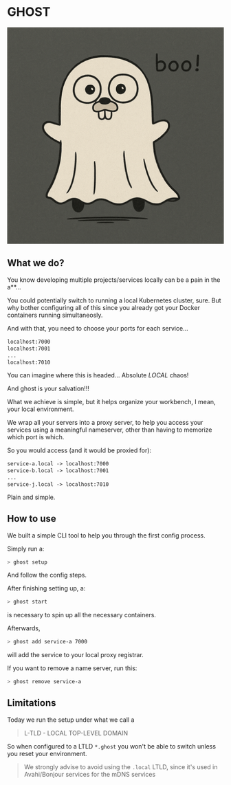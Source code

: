 # GHOST

<p align="center">
    <img src="docs/images/ghost.png" alt="drawing" width="600"/>
</p>

## What we do?
You know developing multiple projects/services locally can be a pain in the a**...

You could potentially switch to running a local Kubernetes cluster, sure.
But why bother configuring all of this since you already got your Docker containers running simultaneosly.

And with that, you need to choose your ports for each service...
```
localhost:7000
localhost:7001
...
localhost:7010
```

You can imagine where this is headed... Absolute *LOCAL* chaos!

And ghost is your salvation!!!

What we achieve is simple, but it helps organize your workbench, I mean, your local environment.

We wrap all your servers into a proxy server, to help you access your services using a meaningful nameserver, other than having to memorize which port is which.

So you would access (and it would be proxied for):

```
service-a.local -> localhost:7000
service-b.local -> localhost:7001
...
service-j.local -> localhost:7010
```

Plain and simple.

## How to use

We built a simple CLI tool to help you through the first config process.

Simply run a:
```bash
> ghost setup
```
And follow the config steps.

After finishing setting up, a:
```bash
> ghost start
```
is necessary to spin up all the necessary containers.

Afterwards,
```bash
> ghost add service-a 7000
```
will add the service to your local proxy registrar.

If you want to remove a name server, run this:
```bash
> ghost remove service-a
```

## Limitations

Today we run the setup under what we call a
> L-TLD - LOCAL TOP-LEVEL DOMAIN

So when configured to a LTLD `*.ghost` you won't be able to switch unless you reset your environment.

> We strongly advise to avoid using the `.local` LTLD, 
> since it's used in Avahi/Bonjour services for the mDNS services
